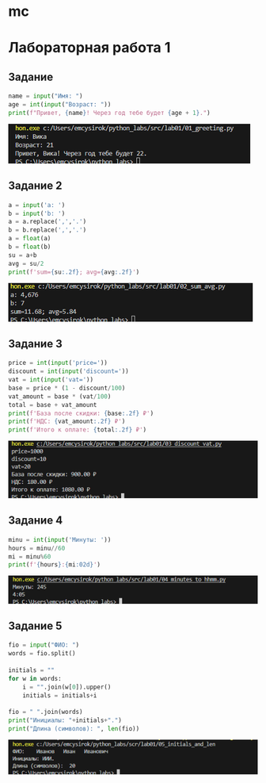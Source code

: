 # mc


# Лабораторная работа 1
## Задание 
```python
name = input("Имя: ")
age = int(input("Возраст: "))
print(f"Привет, {name}! Через год тебе будет {age + 1}.")
```

![№1](images/lab01/01_greeting.PNG)


## Задание 2
```python
a = input('a: ')
b = input('b: ')
a = a.replace(',','.')
b = b.replace(',','.')
a = float(a)
b = float(b)
su = a+b
avg = su/2
print(f'sum={su:.2f}; avg={avg:.2f}')
```

![№2](images/lab01/02_sum_avg.PNG)


## Задание 3
```python
price = int(input('price='))
discount = int(input('discount='))
vat = int(input('vat='))
base = price * (1 - discount/100)
vat_amount = base * (vat/100)
total = base + vat_amount
print(f'База после скидки: {base:.2f} ₽')
print(f'НДС: {vat_amount:.2f} ₽')
print(f'Итого к оплате: {total:.2f} ₽')
```

![№3](images/lab01/03_discount_vat.PNG)


## Задание 4
```python
minu = int(input('Минуты: '))
hours = minu//60
mi = minu%60
print(f'{hours}:{mi:02d}')
```

![№4](images/lab01/04_minutes_to_hhmm.PNG)


## Задание 5
```python
fio = input("ФИО: ")
words = fio.split()

initials = ""
for w in words:
    i = "".join(w[0]).upper()
    initials = initials+i

fio = " ".join(words)
print("Инициалы: "+initials+".")
print("Длина (символов): ", len(fio))
```

![№5](images/lab01/05_initials_and_len.PNG)
